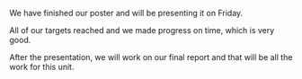 We have finished our poster and will be presenting it on Friday.

All of our targets reached and we made progress on time, which is very good.

After the presentation, we will work on our final report and that will be all the work for this unit.
